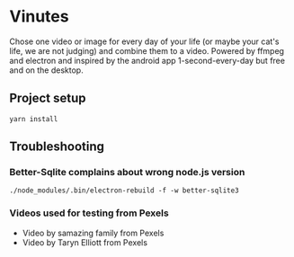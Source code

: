 # Vinutes

Chose one video or image for every day of your life (or maybe your cat's life, we are not judging) and combine them to a video.
Powered by ffmpeg and electron and inspired by the android app 1-second-every-day but free and on the desktop.

## Project setup
```
yarn install
```

## Troubleshooting

### Better-Sqlite complains about wrong node.js version
```
./node_modules/.bin/electron-rebuild -f -w better-sqlite3
```


### Videos used for testing from Pexels

* Video by samazing family from Pexels
* Video by Taryn Elliott from Pexels